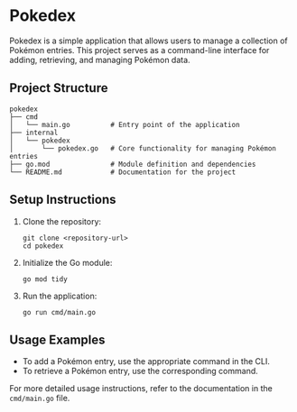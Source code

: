 # Pokedex

Pokedex is a simple application that allows users to manage a collection of Pokémon entries. This project serves as a command-line interface for adding, retrieving, and managing Pokémon data.

## Project Structure

```
pokedex
├── cmd
│   └── main.go          # Entry point of the application
├── internal
│   └── pokedex
│       └── pokedex.go   # Core functionality for managing Pokémon entries
├── go.mod               # Module definition and dependencies
└── README.md            # Documentation for the project
```

## Setup Instructions

1. Clone the repository:
   ```
   git clone <repository-url>
   cd pokedex
   ```

2. Initialize the Go module:
   ```
   go mod tidy
   ```

3. Run the application:
   ```
   go run cmd/main.go
   ```

## Usage Examples

- To add a Pokémon entry, use the appropriate command in the CLI.
- To retrieve a Pokémon entry, use the corresponding command.

For more detailed usage instructions, refer to the documentation in the `cmd/main.go` file.
